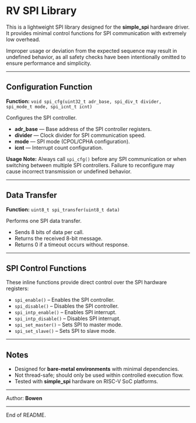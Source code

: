 # RV SPI Library

This is a lightweight SPI library designed for the **simple_spi** hardware driver. It provides minimal control functions for SPI communication with extremely low overhead.

Improper usage or deviation from the expected sequence may result in undefined behavior, as all safety checks have been intentionally omitted to ensure performance and simplicity.

---

## Configuration Function

**Function:** `void spi_cfg(uint32_t adr_base, spi_div_t divider, spi_mode_t mode, spi_icnt_t icnt)`

Configures the SPI controller.

- **adr_base** — Base address of the SPI controller registers.  
- **divider** — Clock divider for SPI communication speed.  
- **mode** — SPI mode (CPOL/CPHA configuration).  
- **icnt** — Interrupt count configuration.  

**Usage Note:** Always call `spi_cfg()` before any SPI communication or when switching between multiple SPI controllers. Failure to reconfigure may cause incorrect transmission or undefined behavior.

---

## Data Transfer

**Function:** `uint8_t spi_transfer(uint8_t data)`

Performs one SPI data transfer.

- Sends 8 bits of data per call.  
- Returns the received 8-bit message.  
- Returns 0 if a timeout occurs without response.  

---

## SPI Control Functions

These inline functions provide direct control over the SPI hardware registers:

- `spi_enable()` – Enables the SPI controller.  
- `spi_disable()` – Disables the SPI controller.  
- `spi_intp_enable()` – Enables SPI interrupt.  
- `spi_intp_disable()` – Disables SPI interrupt.  
- `spi_set_master()` – Sets SPI to master mode.  
- `spi_set_slave()` – Sets SPI to slave mode.  

---

## Notes

- Designed for **bare-metal environments** with minimal dependencies.  
- Not thread-safe; should only be used within controlled execution flow.  
- Tested with **simple_spi** hardware on RISC-V SoC platforms.  

---

Author: **Bowen**

---

End of README.

